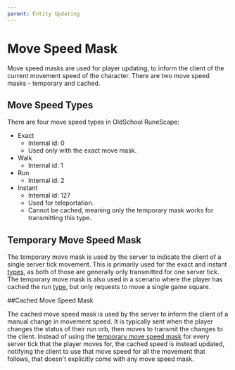 ```yaml
---
parent: Entity Updating
---
```


# Move Speed Mask

Move speed masks are used for player updating, to inform the client of the current movement speed of the character.
There are two move speed masks - temporary and cached.

## Move Speed Types

There are four move speed types in OldSchool RuneScape:
- Exact
  - Internal id: 0
  - Used only with the exact move mask.
- Walk
  - Internal id: 1
- Run
  - Internal id: 2
- Instant
  - Internal id: 127
  - Used for teleportation.
  - Cannot be cached, meaning only the temporary mask works for transmitting this type.

## Temporary Move Speed Mask

The temporary move mask is used by the server to indicate the client of a single server tick movement.
This is primarily used for the exact and instant [types](#move-speed-types), as both of those are generally only
transmitted for one server tick.
The temporary move mask is also used in a scenario where the player has cached the run [type](#move-speed-types),
but only requests to move a single game square.

##Cached Move Speed Mask

The cached move speed mask is used by the server to inform the client of a manual change in movement speed.
It is typically sent when the player changes the status of their run orb, then moves to transmit the changes to
the client. Instead of using the [temporary move speed mask](#temporary-move-speed-mask) for every server tick
that the player moves for, the cached speed is instead updated, notifying the client to use that move speed
for all the movement that follows, that doesn't explicitly come with any move speed mask.